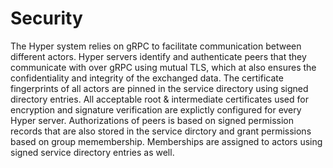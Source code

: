 # Security

The Hyper system relies on gRPC to facilitate communication between different actors. Hyper servers identify and authenticate peers that they communicate with over gRPC using mutual TLS, which at also ensures the confidentiality and integrity of the exchanged data. The certificate fingerprints of all actors are pinned in the service directory using signed directory entries. All acceptable root & intermediate certificates used for encryption and signature verification are explictly configured for every Hyper server. Authorizations of peers is based on signed permission records that are also stored in the service dirctory and grant permissions based on group memembership. Memberships are assigned to actors using signed service directory entries as well.